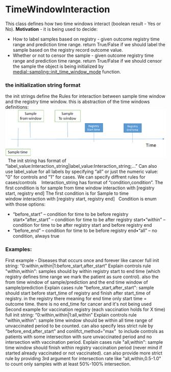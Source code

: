 # TimeWindowInteraction
This class defines how two time windows interact (boolean result - Yes or No).
**Motivation** - it is being used to decide:

- How to label samples based on registry - given outcome registry time range and prediction time range. return True/False if we should label the sample based on the registry record outcome value.
- Whether or not to censor the sample - given outcome registry time range and prediction time range. return True/False if we should censor the sample
the object is being initialized by [medial::sampling::init_time_window_mode](https://medial-earlysign.github.io/MR_LIBS/namespacemedial_1_1sampling.html#a964913fff8a3d1352a55f0f40d6d6f12) function.
### the initialization string format
the init strings define the Rules for interaction between sample time window and the registry time window.
this is abstraction of the time windows definitions:
<img src="../../../attachments/9765361/9765367.png"/>
 
The init string has format of “label_value:Interaction_string|label_value:Interaction_string;…”
Can also use label_value for all labels by specifying “all” or just the numeric value: "0" for controls and "1" for cases.
We can specify diffrent rules for cases/controls
 
 Interaction_string has format of “condition,condition”.
The first condition is for sample from time window interaction with [registry start, registry end]
The first condition is for Sample to time window interaction with [registry start, registry end]
 
Condition is enum with those options:

- “before_start” – condition for time to be before registry start•“after_start” – condition for time to be after registry start•“within” – condition for time to be after registry start and before registry end
- “before_end” – condition for time to be before registry end•“all” – no condition, always true
### Examples:
First example - Diseases that occurs once and forever like cancer
full init string: “0:within,within|1:before_start,after_start”
Explain controls rule "within,within": samples should by within registry start to end time (which registry defines time range we mark the patient as sure control). also the from time window of sample/prediction and the end time window of sample/prediction
Explain cases rule "before_start,after_start": sample should start before start_time of registry and finish after start_time of registry. in the registry there meaning for end time only start time = outcome time. there is no end_time for cancer and it's not being used
Second example for vaccination registry (each vaccination holds for X time)
full init string: “0:within,within|1:all,within”
Explain controls rule "within,within": sample time window should be within all time range of unvaccinated period to be counted. can also specify less strict rule by "before_end,after_start" and conlifct_method="max" 
to include controls as patients with some interseciton with sure unvaccinated period and no intersection with vaccination period.
Explain cases rule "all,within": sample time window should finish within registry vaccination period (never mind if started already vaccinated or not vaccinated). can also provide more strict rule by providing 3rd argument
for intersection rate like "all,within,0.5-1.0" to count only samples with at least 50%-100% intersection.
 
 
 
 
